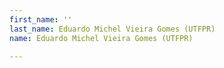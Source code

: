 ```yaml
---
first_name: ''
last_name: Eduardo Michel Vieira Gomes (UTFPR)
name: Eduardo Michel Vieira Gomes (UTFPR)

---
```


